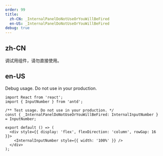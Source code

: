 ```yaml
---
order: 99
title:
  zh-CN: _InternalPanelDoNotUseOrYouWillBeFired
  en-US: _InternalPanelDoNotUseOrYouWillBeFired
debug: true
---
```


## zh-CN

调试用组件，请勿直接使用。

## en-US

Debug usage. Do not use in your production.

```tsx
import React from 'react';
import { InputNumber } from 'antd';

/** Test usage. Do not use in your production. */
const { _InternalPanelDoNotUseOrYouWillBeFired: InternalInputNumber } = InputNumber;

export default () => (
  <div style={{ display: 'flex', flexDirection: 'column', rowGap: 16 }}>
    <InternalInputNumber style={{ width: '100%' }} />
  </div>
);
```
